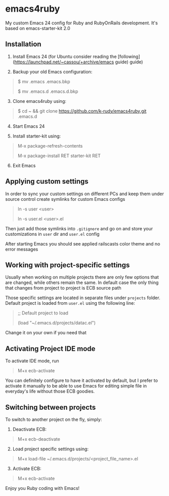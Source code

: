 emacs4ruby
==========

My custom Emacs 24 config for Ruby and RubyOnRails development. It's based on emacs-starter-kit 2.0

Installation
------------

1. Install Emacs 24 (for Ubuntu consider reading the [following](https://launchpad.net/~cassou/+archive/emacs guide) guide)

2. Backup your old Emacs configuration: 
> $ mv .emacs  .emacs.bkp
>
> $ mv .emacs.d .emacs.d.bkp

3. Clone emacs4ruby using:
> $ cd ~ && git clone https://github.com/k-rudy/emacs4ruby.git .emacs.d

4. Start Emacs 24

5. Install starter-kit using:
> M-x package-refresh-contents
>
> M-x package-install RET starter-kit RET

6. Exit Emacs

Applying custom settings
------------------------

In order to sync your custom settings on different PCs and keep them under source control create symlinks for custom Emacs configs
> ln -s user &lt;user>
> 
> ln -s user.el &lt;user>.el

Then just add those symlinks into `.gitignore` and go on and store your customizations in `user` dir and `user.el` config 

After starting Emacs you should see applied railscasts color theme and no error messages

Working with project-specific settings
--------------------------------------

Usually when working on multiple projects there are only few options that are changed, while others remain the same.
In default case the only thing that changes from project to project is ECB source path

Those specific settings are located in separate files under `projects` folder.
Default project is loaded from `user.el` using the following line:
>;; Default project to load
>
>(load "~/.emacs.d/projects/datac.el")

Change it on your own if you need that

Activating Project IDE mode 
---------------------------

To activate IDE mode, run

> M+x ecb-activate

You can definitely configure to have it activated by default, but I prefer to activate it manually to be able to use Emacs for editing simple file in everyday's life without those ECB goodies.

Switching between projects
--------------------------

To switch to another project on the fly, simply: 

1. Deactivate ECB:
> M+x ecb-deactivate

2. Load project specific settings using:
> M+x load-file ~/.emacs.d/projects/<project_file_name>.el

3. Activate ECB:
> M+x ecb-activate

Enjoy you Ruby coding with Emacs!






